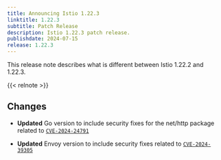 ```yaml
---
title: Announcing Istio 1.22.3
linktitle: 1.22.3
subtitle: Patch Release
description: Istio 1.22.3 patch release.
publishdate: 2024-07-15
release: 1.22.3
---
```


This release note describes what is different between Istio 1.22.2 and 1.22.3.

{{< relnote >}}

## Changes

- **Updated** Go version to include security fixes for the net/http package related to [`CVE-2024-24791`](https://github.com/advisories/GHSA-hw49-2p59-3mhj)

- **Updated** Envoy version to include security fixes related to [`CVE-2024-39305`](https://github.com/envoyproxy/envoy/security/advisories/GHSA-fp35-g349-h66f)
